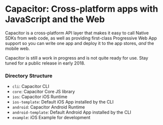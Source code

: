 # Capacitor: Cross-platform apps with JavaScript and the Web

Capacitor is a cross-platform API layer that makes it easy to call Native SDKs from web code, as well as providing first-class Progressive Web App support so you can write one app and deploy it to the app stores, _and_ the mobile web.

Capacitor is still a work in progress and is not quite ready for use. Stay tuned for a public release in early 2018.

### Directory Structure

* `cli`: Capacitor CLI
* `core`: Capacitor Core JS library
* `ios`: Capacitor iOS Runtime
* `ios-template`: Default iOS App installed by the CLI
* `android`: Capacitor Android Runtime
* `android-template`: Default Android App installed by the CLI
* `example`: iOS Example for development
